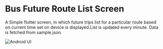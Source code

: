 # Bus Future Route List Screen

A Simple flutter screen, in which future trips list for a particular route based on current time set on
device is displayed.List is updated every minute. Data is fetched from sample.json.





![Android UI](https://github.com/shubhasachan507/Bus-Route-List-Screen-Flutter/assets/147168543/17a0c9dc-5208-4233-b0fc-6b4096f4513e)
